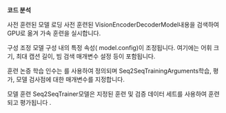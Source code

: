 **코드 분석**

사전 훈련된 모델 로딩
사전 훈련된 VisionEncoderDecoderModel내용을 검색하여 GPU로 옮겨 가속 훈련을 실시합니다.

구성 조정
모델 구성 내의 특정 속성( model.config)이 조정됩니다. 여기에는 어휘 크기, 최대 캡션 길이, 빔 검색 매개변수 설정 등이 포함됩니다.

훈련 논증
학습 인수는 를 사용하여 정의되며 Seq2SeqTrainingArguments학습, 평가, 모델 검사점에 대한 매개변수를 지정합니다.

모델 훈련
Seq2SeqTrainer모델은 지정된 훈련 및 검증 데이터 세트를 사용하여 훈련되고 평가됩니다 .
